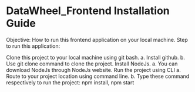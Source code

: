 # DataWheel_Frontend Installation Guide
Objective: How to run this frontend application on your local machine. Step to run this application:

Clone this project to your local machine using git bash. 
a. Install github. 
b. Use git clone command to clone the project.
Install NodeJs. 
a. You can download NodeJs through NodeJs website.
Run the project using CLI 
a. Route to your project location using command line. 
b. Type these command respectively to run the project: npm install, npm start
